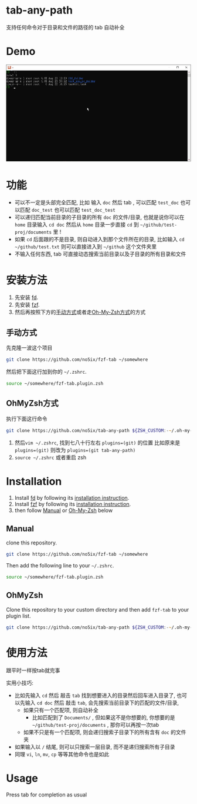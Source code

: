 
# tab-any-path

支持任何命令对于目录和文件的路径的 tab 自动补全


# Demo

![demo](tab-any-path-demo.gif)


# 功能

- 可以不一定是头部完全匹配, 比如 输入 `doc` 然后 tab , 可以匹配 `test_doc` 也可以匹配 `doc_test` 也可以匹配 `test_doc_test`
- 可以递归匹配当前目录的子目录的所有 `doc` 的文件/目录, 也就是说你可以在 `home` 目录输入 `cd doc` 然后从 `home` 目录一步直接 `cd` 到 `~/github/test-proj/documents` 里 !
- 如果 `cd` 后面跟的不是目录, 则自动进入到那个文件所在的目录, 比如输入 `cd ~/github/test.txt` 则可以直接进入到 `~/github` 这个文件夹里
- 不输入任何东西, tab 可直接动态搜索当前目录以及子目录的所有目录和文件


# 安装方法

1. 先安装 [fd](https://github.com/sharkdp/fd#installation).
2. 先安装 [fzf](https://github.com/junegunn/fzf#installation).
3. 然后再按照下方的[手动方式](#手动方式)或者走[Oh-My-Zsh方式](#OhMyZsh方式)的方式


## 手动方式

先克隆一波这个项目

```zsh
git clone https://github.com/no5ix/fzf-tab ~/somewhere
```

然后把下面这行加到你的 `~/.zshrc`.

```zsh
source ~/somewhere/fzf-tab.plugin.zsh
```

## OhMyZsh方式

执行下面这行命令

```zsh
git clone https://github.com/no5ix/tab-any-path ${ZSH_CUSTOM:-~/.oh-my-zsh/custom}/plugins/tab-any-path
```

1. 然后`vim ~/.zshrc`, 找到七八十行左右 `plugins=(git)` 的位置 比如原来是 `plugins=(git)` 则改为 `plugins=(git tab-any-path)`
3. `source ~/.zshrc` 或者重启 zsh


# Installation

1. Install [fd](https://github.com/sharkdp/fd) by following its [installation instruction](https://github.com/sharkdp/fd#installation).
2. Install [fzf](https://github.com/junegunn/fzf) by following its [installation instruction](https://github.com/junegunn/fzf#installation).
3. then follow [Manual](#Manual) or [Oh-My-Zsh](#OhMyZsh) below


## Manual

clone this repository.

```zsh
git clone https://github.com/no5ix/fzf-tab ~/somewhere
```

Then add the following line to your `~/.zshrc`.

```zsh
source ~/somewhere/fzf-tab.plugin.zsh
```


## OhMyZsh

Clone this repository to your custom directory and then add `fzf-tab` to your plugin list.

```zsh
git clone https://github.com/no5ix/tab-any-path ${ZSH_CUSTOM:-~/.oh-my-zsh/custom}/plugins/tab-any-path
```


# 使用方法

跟平时一样按tab就完事

实用小技巧: 

- 比如先输入 `cd` 然后 敲击 `tab` 找到想要进入的目录然后回车进入目录了, 也可以先输入 `cd doc` 然后 敲击 `tab`, 会先搜索当前目录下的匹配的文件/目录,
   - 如果只有一个匹配项, 则自动补全
      - 比如匹配到了 `Documents/` , 但如果这不是你想要的, 你想要的是 `~/github/test-proj/documents` , 那你可以再按一次tab
   - 如果不只是有一个匹配项, 则会递归搜索子目录下的所有含有 `doc` 的文件夹
- 如果输入以 `/` 结尾, 则可以只搜索一层目录, 而不是递归搜索所有子目录
- 同理 `vi`, `ln`, `mv`, `cp` 等等其他命令也是如此


# Usage

Press tab for completion as usual

